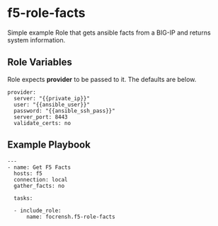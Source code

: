 f5-role-facts
=========

Simple example Role that gets ansible facts from a BIG-IP and returns system information.


Role Variables
--------------

Role expects **provider** to be passed to it. The defaults are below.

```
provider:
  server: "{{private_ip}}"
  user: "{{ansible_user}}"
  password: "{{ansible_ssh_pass}}"
  server_port: 8443
  validate_certs: no
```

Example Playbook
----------------

```
---
- name: Get F5 Facts
  hosts: f5
  connection: local
  gather_facts: no

  tasks:

  - include_role:
      name: focrensh.f5-role-facts
```
